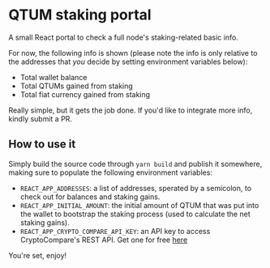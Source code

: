 # QTUM staking portal

A small React portal to check a full node's staking-related basic info.

For now, the following info is shown (please note the info is only relative to the addresses that *you* decide by setting environment variables below):

- Total wallet balance
- Total QTUMs gained from staking
- Total fiat currency gained from staking

Really simple, but it gets the job done.
If you'd like to integrate more info, kindly submit a PR.

## How to use it

Simply build the source code through `yarn build` and publish it somewhere, making sure to populate the following environment variables:

-   `REACT_APP_ADDRESSES`: a list of addresses, sperated by a semicolon, to check out for balances and staking gains.
-   `REACT_APP_INITIAL_AMOUNT`: the initial amount of QTUM that was put into the wallet to bootstrap the staking process (used to calculate the net staking gains).
-   `REACT_APP_CRYPTO_COMPARE_API_KEY`: an API key to access CryptoCompare's REST API. Get one for free [here](https://min-api.cryptocompare.com/)

You're set, enjoy!
